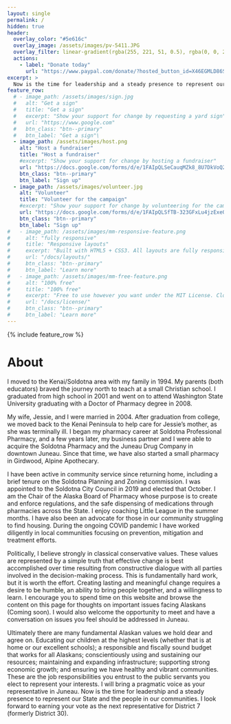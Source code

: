 ```yaml
---
layout: single
permalink: /
hidden: true
header:
  overlay_color: "#5e616c"
  overlay_image: /assets/images/pv-5411.JPG
  overlay_filter: linear-gradient(rgba(255, 221, 51, 0.5), rgba(0, 0, 204, 0.5))
  actions:
    - label: "Donate today"
      url: "https://www.paypal.com/donate/?hosted_button_id=X46EGMLD86SDQ"
excerpt: >
  Now is the time for leadership and a steady presence to represent our State and the people in our communities.
feature_row:
  # - image_path: /assets/images/sign.jpg
  #   alt: "Get a sign"
  #   title: "Get a sign"
  #   excerpt: "Show your support for change by requesting a yard sign"
  #   url: "https://www.google.com"
  #   btn_class: "btn--primary"
  #   btn_label: "Get a sign"\
  - image_path: /assets/images/host.png
    alt: "Host a fundraiser"
    title: "Host a fundraiser"
    #excerpt: "Show your support for change by hosting a fundraiser"
    url: "https://docs.google.com/forms/d/e/1FAIpQLSeCauqMZk8_8U7DkVoQ2NSaSrr674_qdQpDfc6gZ9ig1lXSng/viewform?usp=sf_link"
    btn_class: "btn--primary"
    btn_label: "Sign up"
  - image_path: /assets/images/volunteer.jpg
    alt: "Volunteer"
    title: "Volunteer for the campaign"
    #excerpt: "Show your support for change by volunteering for the campaign"
    url: "https://docs.google.com/forms/d/e/1FAIpQLSfTB-323GFxLu4jzExeO3oDeojio84jmpxFR1oYZlyfd0jxXw/viewform?usp=sf_link"
    btn_class: "btn--primary"
    btn_label: "Sign up"
#   - image_path: /assets/images/mm-responsive-feature.png
#     alt: "fully responsive"
#     title: "Responsive layouts"
#     excerpt: "Built with HTML5 + CSS3. All layouts are fully responsive with helpers to augment your content."
#     url: "/docs/layouts/"
#     btn_class: "btn--primary"
#     btn_label: "Learn more"
#   - image_path: /assets/images/mm-free-feature.png
#     alt: "100% free"
#     title: "100% free"
#     excerpt: "Free to use however you want under the MIT License. Clone it, fork it, customize it... whatever!"
#     url: "/docs/license/"
#     btn_class: "btn--primary"
#     btn_label: "Learn more"      
---
```


{% include feature_row %}

<h1>About</h1>

I moved to the Kenai/Soldotna area with my family in 1994. My parents (both educators) braved the journey north to teach at a small Christian school. I graduated from high school in 2001 and went on to attend Washington State University graduating with a Doctor of Pharmacy degree in 2008.

My wife, Jessie, and I were married in 2004. After graduation from college, we moved back to the Kenai Peninsula to help care for Jessie’s mother, as she was terminally ill. I began my pharmacy career at Soldotna Professional Pharmacy, and a few years later, my business partner and I were able to acquire the Soldotna Pharmacy and the Juneau Drug Company in downtown Juneau. Since that time, we have also started a small pharmacy in Girdwood, Alpine Apothecary.

I have been active in community service since returning home, including a brief tenure on the Soldotna Planning and Zoning commission. I was appointed to the Soldotna City Council in 2019 and elected that October. I am the Chair of the Alaska Board of Pharmacy whose purpose is to create and enforce regulations, and the safe dispensing of medications through pharmacies across the State. I enjoy coaching Little League in the summer months. I have also been an advocate for those in our community struggling to find housing. During the ongoing COVID pandemic I have worked diligently in local communities focusing on prevention, mitigation and treatment efforts.

Politically, I believe strongly in classical conservative values. These values are represented by a simple truth that effective change is best accomplished over time resulting from constructive dialogue with all parties involved in the decision-making process. This is fundamentally hard work, but it is worth the effort. Creating lasting and meaningful change requires a desire to be humble, an ability to bring people together, and a willingness to learn. I encourage you to spend time on this website and browse the content on this page for thoughts on important issues facing Alaskans (Coming soon). I would also welcome the opportunity to meet and have a conversation on issues you feel should be addressed in Juneau.

Ultimately there are many fundamental Alaskan values we hold dear and agree on. Educating our children at the highest levels (whether that is at home or our excellent schools); a responsible and fiscally sound budget that works for all Alaskans; conscientiously using and sustaining our resources; maintaining and expanding infrastructure; supporting strong economic growth; and ensuring we have healthy and vibrant communities. These are the job responsibilities you entrust to the public servants you elect to represent your interests. I will bring a pragmatic voice as your representative in Juneau. Now is the time for leadership and a steady presence to represent our State and the people in our communities. I look forward to earning your vote as the next representative for District 7 (formerly District 30).